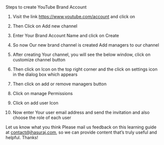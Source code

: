 Steps to create YouTube Brand Account
1.	Visit the link https://www.youtube.com/account and click on 

2.	Then Click on Add new channel 

3.	Enter Your Brand Account Name and click on Create 

4.	So now Our new brand channel is created 
Add managers to our channel
1.	After creating Your channel, you will see the below window, click on customize channel button 

2.	Then click on Icon on the top right corner and the click on settings icon in the dialog box which appears 
3.	Then click on add or remove managers button 

4.	Click on manage Permissions 
5.	Click on add user Icon 
6.	Now enter Your user email address and send the invitation and also choose the role of each user  

Let us know what you think
Please mail us feedback on this learning guide at contact@jhasuraj.com, so we can provide content that’s truly useful and helpful. Thanks!
